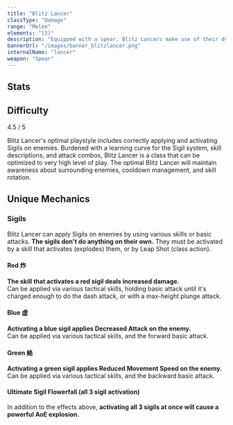 ```yaml
---
title: "Blitz Lancer"
classType: "Damage"
range: "Melee"
elements: "[2]"
description: "Equipped with a spear, Blitz Lancers make use of their dynamic movement in close-combat while utilizing their unique Sigils for various buffs and debuffs."
bannerUrl: "/images/banner_blitzlancer.png"
internalName: "lancer"
weapon: "Spear"
---
```


<script>
    import Icon from "@iconify/svelte"
    import Stats from "$lib/components/classes/Stats.svelte"
</script>

## Stats
<Stats />

## Difficulty
<div class="difficulty-box flex box">
    <span>4.5 / 5</span>
    <Icon icon="fluent:star-28-filled" />
    <Icon icon="fluent:star-28-filled" />
    <Icon icon="fluent:star-28-filled" />
    <Icon icon="fluent:star-28-filled" />
    <Icon icon="fluent:star-half-28-filled" />
</div>

Blitz Lancer's optimal playstyle includes correctly applying and activating Sigils on enemies. Burdened with a learning curve for the Sigil system, skill descriptions, and attack combos, Blitz Lancer is a class that can be optimized to very high level of play. The optimal Blitz Lancer will maintain awareness about surrounding enemies, cooldown management, and skill rotation.

## Unique Mechanics

### Sigils
Blitz Lancer can apply Sigils on enemies by using various skills or basic attacks. **The sigils don't do anything on their own.** They must be activated by a skill that activates (explodes) them, or by Leap Shot (class action).


#### Red 炸
**The skill that activates a red sigil deals increased damage.**  
Can be applied via various tactical skills, holding basic attack until it's charged enough to do the dash attack, or with a max-height plunge attack.

#### Blue 虚
**Activating a blue sigil applies Decreased Attack on the enemy.**  
Can be applied via various tactical skills, and the forward basic attack.

#### Green 絡
**Activating a green sigil applies Reduced Movement Speed on the enemy.**  
Can be applied via various tactical skills, and the backward basic attack.

#### Ultimate Sigil Flowerfall (all 3 sigil activation)
In addition to the effects above, **activating all 3 sigils at once will cause a powerful AoE explosion.**